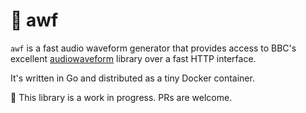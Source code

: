 # 🦭 awf

`awf` is a fast audio waveform generator that provides access to BBC's excellent
[audiowaveform](https://github.com/bbc/audiowaveform)
library over a fast HTTP interface.

It's written in Go and distributed as a tiny Docker container.

🚧 This library is a work in progress. PRs are welcome.
